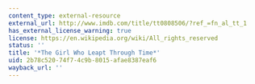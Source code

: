 ```yaml
---
content_type: external-resource
external_url: http://www.imdb.com/title/tt0808506/?ref_=fn_al_tt_1
has_external_license_warning: true
license: https://en.wikipedia.org/wiki/All_rights_reserved
status: ''
title: '*The Girl Who Leapt Through Time*'
uid: 2b78c520-74f7-4c9b-8015-afae8387eaf6
wayback_url: ''
---
```

